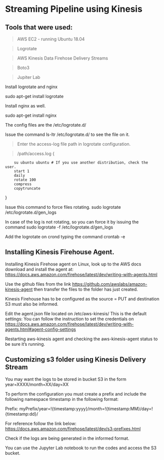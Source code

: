 # Streaming Pipeline using Kinesis

## Tools that were used:

> AWS EC2 - running Ubuntu 18.04

> Logrotate

> AWS Kinesis Data Firehose Delivery Streams

> Boto3

> Jupiter Lab

Install logrotate and nginx

sudo apt-get install logrotate

Install nginx as well.

sudo apt-get install nginx

The config files are the /etc/logrotate.d/

Issue the command ls-ltr /etc/logrotate.d/ to see the file on it.

> Enter the access-log file path in logrotate configuration.

>/path/access.log {

        su ubuntu ubuntu # If you use another distribution, check the user.
        start 1
        daily
        rotate 100
        compress
        copytruncate

}

Issue this command to force files rotating.
sudo logrotate /etc/logrotate.d/gen_logs

In case of the log is not rotating, so you can force it by issuing the command sudo logrotate -f /etc/logrotate.d/gen_logs

Add the logrotate on crond typing the command crontab -e


## Installing Kinesis Firehouse Agent.

Installing Kinesis Firehose agent on Linux, look up to the AWS docs download and install the agent at:
https://docs.aws.amazon.com/firehose/latest/dev/writing-with-agents.html

Use the github files from the link https://github.com/awslabs/amazon-kinesis-agent then transfer the files to the folder has just created.

Kinesis Firehouse has to be configured as the source = PUT and destination S3 must also be informed.

Edit the agent.json file located on /etc/aws-kinesis/
This is the default settings: You can follow the instruction to set the credentials on https://docs.aws.amazon.com/firehose/latest/dev/writing-with-agents.html#agent-config-settings

Restarting aws-kinesis agent and checking the aws-kinesis-agent status to be sure it’s running.

##  Customizing s3 folder using Kinesis Delivery Stream

You may want the logs to be stored in bucket S3 in the form year=XXXX/month=XX/day=XX

To perform the configuration you must create a prefix and include the following namespace timestamp in the following format:

Prefix: myPrefix/year=!{timestamp:yyyy}/month=!{timestamp:MM}/day=!{timestamp:dd}/

For reference follow the link below:
https://docs.aws.amazon.com/firehose/latest/dev/s3-prefixes.html

Check if the logs are being generated in the informed format.

You can use the Jupyter Lab notebook to run the codes and access the S3 bucket.